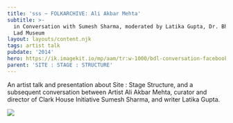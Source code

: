 ```yaml
---
title: 'sss ~ FOLKARCHIVE: Ali Akbar Mehta'
subtitle: >-
  in Conversation with Sumesh Sharma, moderated by Latika Gupta, Dr. Bhau Daji
  Lad Museum
layout: layouts/content.njk
tags: artist talk
pubdate: '2014'
hero: https://ik.imagekit.io/mp/aam/tr:w-1000/bdl-conversation-facebook-cover.jpg
parent: 'SITE : STAGE : STRUCTURE'
---
```

An artist talk and presentation about Site : Stage Structure, and a subsequent conversation between Artist Ali Akbar Mehta, curator and director of Clark House Initiative Sumesh Sharma, and writer Latika Gupta.

![](https://ik.imagekit.io/mp/aam/tr:w-1000/bdl-conversation-facebook-invite.jpg)
